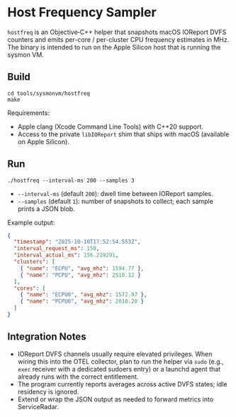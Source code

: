 # Host Frequency Sampler

`hostfreq` is an Objective‑C++ helper that snapshots macOS IOReport DVFS counters and emits
per-core / per-cluster CPU frequency estimates in MHz. The binary is intended to run on the
Apple Silicon host that is running the sysmon VM.

## Build

```
cd tools/sysmonvm/hostfreq
make
```

Requirements:
- Apple clang (Xcode Command Line Tools) with C++20 support.
- Access to the private `libIOReport` shim that ships with macOS (available on Apple Silicon).

## Run

```
./hostfreq --interval-ms 200 --samples 3
```

- `--interval-ms` (default `200`): dwell time between IOReport samples.
- `--samples` (default `1`): number of snapshots to collect; each sample prints a JSON blob.

Example output:

```json
{
  "timestamp": "2025-10-10T17:52:54.553Z",
  "interval_request_ms": 150,
  "interval_actual_ms": 156.219291,
  "clusters": [
    { "name": "ECPU", "avg_mhz": 1594.77 },
    { "name": "PCPU", "avg_mhz": 2510.12 }
  ],
  "cores": [
    { "name": "ECPU0", "avg_mhz": 1572.97 },
    { "name": "PCPU0", "avg_mhz": 2810.20 }
  ]
}
```

## Integration Notes

- IOReport DVFS channels usually require elevated privileges. When wiring this into the OTEL
  collector, plan to run the helper via `sudo` (e.g., `exec` receiver with a dedicated sudoers
  entry) or a launchd agent that already runs with the correct entitlement.
- The program currently reports averages across active DVFS states; idle residency is ignored.
- Extend or wrap the JSON output as needed to forward metrics into ServiceRadar.
